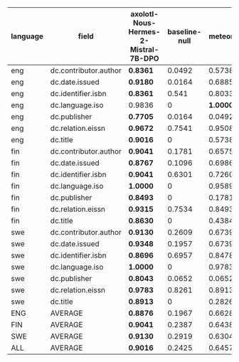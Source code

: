 | language   | field                 | axolotl-Nous-Hermes-2-Mistral-7B-DPO   |   baseline-null | meteor     |
|------------|-----------------------|----------------------------------------|-----------------|------------|
| eng        | dc.contributor.author | **0.8361**                             |          0.0492 | 0.5738     |
| eng        | dc.date.issued        | **0.9180**                             |          0.0164 | 0.6885     |
| eng        | dc.identifier.isbn    | **0.8361**                             |          0.541  | 0.8033     |
| eng        | dc.language.iso       | 0.9836                                 |          0      | **1.0000** |
| eng        | dc.publisher          | **0.7705**                             |          0.0164 | 0.0492     |
| eng        | dc.relation.eissn     | **0.9672**                             |          0.7541 | 0.9508     |
| eng        | dc.title              | **0.9016**                             |          0      | 0.5738     |
| fin        | dc.contributor.author | **0.9041**                             |          0.1781 | 0.6575     |
| fin        | dc.date.issued        | **0.8767**                             |          0.1096 | 0.6986     |
| fin        | dc.identifier.isbn    | **0.9041**                             |          0.6301 | 0.7260     |
| fin        | dc.language.iso       | **1.0000**                             |          0      | 0.9589     |
| fin        | dc.publisher          | **0.8493**                             |          0      | 0.1781     |
| fin        | dc.relation.eissn     | **0.9315**                             |          0.7534 | 0.8493     |
| fin        | dc.title              | **0.8630**                             |          0      | 0.4384     |
| swe        | dc.contributor.author | **0.9130**                             |          0.2609 | 0.6739     |
| swe        | dc.date.issued        | **0.9348**                             |          0.1957 | 0.6739     |
| swe        | dc.identifier.isbn    | **0.8696**                             |          0.6957 | 0.8478     |
| swe        | dc.language.iso       | **1.0000**                             |          0      | 0.9783     |
| swe        | dc.publisher          | **0.8043**                             |          0.0652 | 0.0652     |
| swe        | dc.relation.eissn     | **0.9783**                             |          0.8261 | 0.8913     |
| swe        | dc.title              | **0.8913**                             |          0      | 0.2826     |
| ENG        | AVERAGE               | **0.8876**                             |          0.1967 | 0.6628     |
| FIN        | AVERAGE               | **0.9041**                             |          0.2387 | 0.6438     |
| SWE        | AVERAGE               | **0.9130**                             |          0.2919 | 0.6304     |
| ALL        | AVERAGE               | **0.9016**                             |          0.2425 | 0.6457     |
